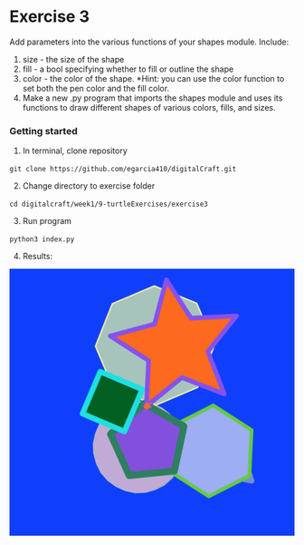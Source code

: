 # Exercise 3

Add parameters into the various functions of your shapes module. Include:

1. size - the size of the shape
2. fill - a bool specifying whether to fill or outline the shape
3. color - the color of the shape.
    *Hint: you can use the color function to set both the pen color and the fill color.
4. Make a new .py program that imports the shapes module and uses its functions to draw different shapes of various colors, fills, and sizes.

### Getting started
1. In terminal, clone repository

`git clone https://github.com/egarcia410/digitalCraft.git`

2. Change directory to exercise folder

`cd digitalcraft/week1/9-turtleExercises/exercise3`

3. Run program

`python3 index.py`

4. Results:

![alt text](./img/img1.png)
